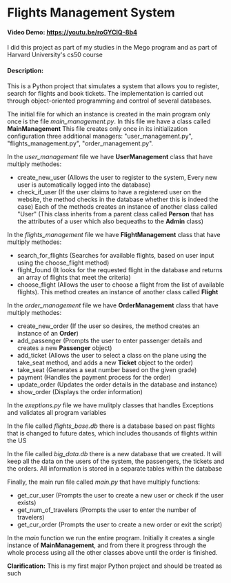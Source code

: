 # Flights Management System
#### Video Demo:   https://youtu.be/roGYClQ-8b4

I did this project as part of my studies in the Mego program and as part of Harvard University's cs50 course

#### Description:

This is a Python project that simulates a system that allows you to register, search for flights and book tickets. The implementation is carried out through object-oriented programming and control of several databases.


The initial file for which an instance is created in the main program only once is the file *main_management.py*. In this file we have a class called **MainManagement** This file creates only once in its initialization configuration three additional managers: "user_management.py", "flights_management.py", "order_management.py".


In the *user_management* file we have **UserManagement** class that have multiply methodes:
- create_new_user (Allows the user to register to the system, Every new user is automatically logged into the database)
- check_if_user (If the user claims to have a registered user on the website, the method checks in the database whether this is indeed the case)
Each of the methods creates an instance of another class called "User" (This class inherits from a parent class called **Person** that has the attributes of a user which also bequeaths to the **Admin** class)


In the *flights_management* file we have **FlightManagement** class that have multiply methodes:
- search_for_flights (Searches for available flights, based on user input using the choose_flight method)
- flight_found (It looks for the requested flight in the database and returns an array of flights that meet the criteria)
- choose_flight (Allows the user to choose a flight from the list of available flights). This method creates an instance of another class called **Flight**


In the *order_management* file we have **OrderManagement** class that have multiply methodes:
- create_new_order (If the user so desires, the method creates an instance of an **Order**)
- add_passenger (Prompts the user to enter passenger details and creates a new **Passenger** object)
- add_ticket (Allows the user to select a class on the plane using the take_seat method, and adds a new **Ticket** object to the order)
- take_seat (Generates a seat number based on the given grade)
- payment (Handles the payment process for the order)
- update_order (Updates the order details in the database and instance)
- show_order (Displays the order information)


In the *exeptions.py* file we have mulitply classes that handles Exceptions and validates all program variables


In the file called *flights_base.db* there is a database based on past flights that is changed to future dates, which includes thousands of flights within the US


In the file called *big_data.db* there is a new database that we created. It will keep all the data on the users of the system, the passengers, the tickets and the orders. All information is stored in a separate tables within the database


Finally, the main run file called *main.py* that have multiply functions:
- get_cur_user (Prompts the user to create a new user or check if the user exists)
- get_num_of_travelers (Prompts the user to enter the number of travelers)
- get_cur_order (Prompts the user to create a new order or exit the script)

In the *main* function we run the entire program. Initially it creates a single instance of **MainManagement**, and from there it progress through the whole process using all the other classes above until the order is finished.

**Clarification:** This is my first major Python project and should be treated as such

